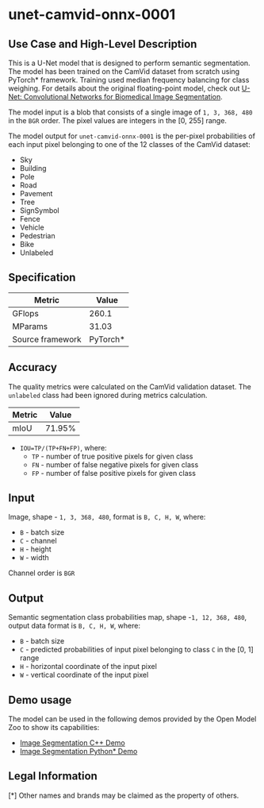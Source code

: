 # unet-camvid-onnx-0001

## Use Case and High-Level Description

This is a U-Net model that is designed to perform semantic segmentation. The model has been trained on the CamVid dataset from scratch using PyTorch\* framework. Training used median frequency balancing for class weighing. For details about the original floating-point model, check out [U-Net: Convolutional Networks for Biomedical Image Segmentation](https://arxiv.org/abs/1505.04597).

The model input is a blob that consists of a single image of `1, 3, 368, 480` in the `BGR` order. The pixel values are integers in the [0, 255] range.

The model output for `unet-camvid-onnx-0001` is the per-pixel probabilities of each input pixel belonging to one of the 12 classes of the CamVid dataset:
- Sky
- Building
- Pole
- Road
- Pavement
- Tree
- SignSymbol
- Fence
- Vehicle
- Pedestrian
- Bike
- Unlabeled

## Specification

| Metric            | Value                 |
|-------------------|-----------------------|
| GFlops            | 260.1                 |
| MParams           | 31.03                 |
| Source framework  | PyTorch\*             |

## Accuracy

The quality metrics were calculated on the CamVid validation dataset. The `unlabeled` class had been ignored during metrics calculation.

| Metric                    | Value         |
|---------------------------|---------------|
| mIoU                      |        71.95% |

- `IOU=TP/(TP+FN+FP)`, where:
  - `TP` - number of true positive pixels for given class
  - `FN` - number of false negative pixels for given class
  - `FP` - number of false positive pixels for given class

## Input

Image, shape - `1, 3, 368, 480`, format is `B, C, H, W`, where:

- `B` - batch size
- `C` - channel
- `H` - height
- `W` - width

Channel order is `BGR`

## Output

Semantic segmentation class probabilities map, shape -`1, 12, 368, 480`, output data format is `B, C, H, W`, where:

- `B` - batch size
- `C` - predicted probabilities of input pixel belonging to class `C` in  the [0, 1] range
- `H` - horizontal coordinate of the input pixel
- `W` - vertical coordinate of the input pixel

## Demo usage

The model can be used in the following demos provided by the Open Model Zoo to show its capabilities:

* [Image Segmentation C++ Demo](../../../demos/segmentation_demo/cpp/README.md)
* [Image Segmentation Python\* Demo](../../../demos/segmentation_demo/python/README.md)

## Legal Information
[*] Other names and brands may be claimed as the property of others.
